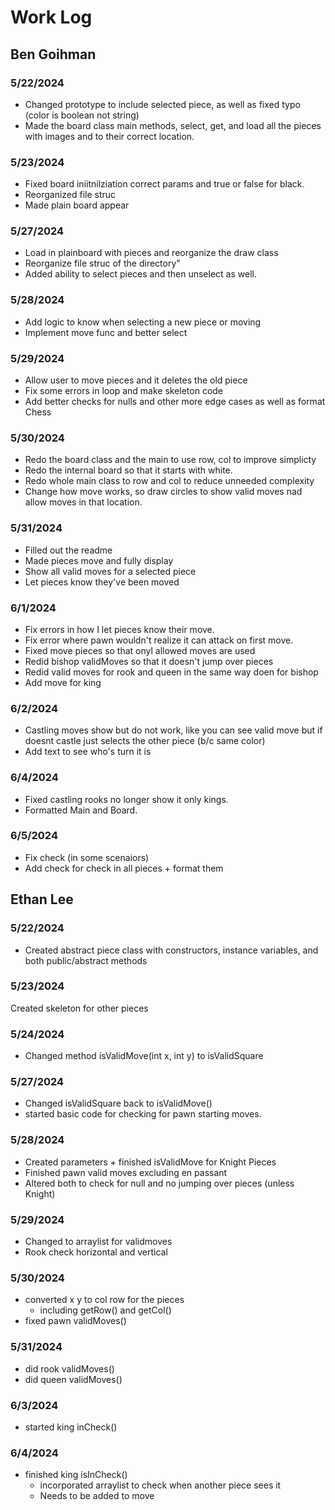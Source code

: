 # Work Log

## Ben Goihman

### 5/22/2024
- Changed prototype to include selected piece, as well as fixed typo (color is boolean not string)
- Made the board class main methods, select, get, and load all the pieces with images and to their correct location.

### 5/23/2024

- Fixed board iniitnilziation correct params and true or false for black. 
- Reorganized file struc
- Made plain board appear

### 5/27/2024
- Load in plainboard with pieces and reorganize the draw class
- Reorganize file struc of the directory"
- Added ability to select pieces and then unselect as well.

### 5/28/2024
- Add logic to know when selecting a new piece or moving
- Implement move func and better select

### 5/29/2024
- Allow user to move pieces and it deletes the old piece
- Fix some errors in loop and make skeleton code
- Add better checks for nulls and other more edge cases as well as format Chess

### 5/30/2024

- Redo the board class and the main to use row, col to improve simplicty
- Redo the internal board so that it starts with white.
- Redo whole main class to row and col to reduce unneeded complexity
- Change how move works, so draw circles to show valid moves nad allow moves in that location.
### 5/31/2024

- Filled out the readme
- Made pieces move and fully display
- Show all valid moves for a selected piece
- Let pieces know they've been moved

### 6/1/2024
- Fix errors in how I let pieces know their move.
- Fix error where pawn wouldn't realize it can attack on first move. 
- Fixed move pieces so that onyl allowed moves are used
- Redid bishop validMoves so that it doesn't jump over pieces
- Redid valid moves for rook and queen in the same way doen for bishop
- Add move for king

### 6/2/2024
- Castling moves show but do not work, like you can see valid move but if doesnt castle just selects the other piece (b/c same color)
- Add text to see who's turn it is

### 6/4/2024
- Fixed castling rooks no longer show it only kings.
- Formatted Main and Board.

### 6/5/2024
- Fix check (in some scenaiors)
- Add check for check in all pieces + format them

## Ethan Lee

### 5/22/2024
- Created abstract piece class with constructors, instance variables, and both public/abstract methods

### 5/23/2024
Created skeleton for other pieces

### 5/24/2024
- Changed method isValidMove(int x, int y) to isValidSquare

### 5/27/2024
- Changed isValidSquare back to isValidMove()
- started basic code for checking for pawn starting moves.

### 5/28/2024
- Created parameters + finished isValidMove for Knight Pieces
- Finished pawn valid moves excluding en passant
- Altered both to check for null and no jumping over pieces (unless Knight)


### 5/29/2024
- Changed to arraylist for validmoves 
- Rook check horizontal and vertical


### 5/30/2024
- converted x y to col row for the pieces
	- including getRow() and getCol()
- fixed pawn validMoves()

### 5/31/2024
- did rook validMoves()
- did queen validMoves()

### 6/3/2024
- started king inCheck()

### 6/4/2024 
- finished king isInCheck()
  	- incorporated arraylist to check when another piece sees it
  	- Needs to be added to move
